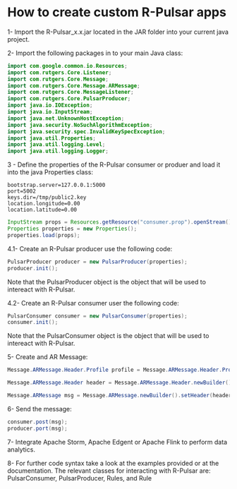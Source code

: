 # How to create custom R-Pulsar apps

1- Import the R-Pulsar_x.x.jar located in the JAR folder into your current java project.

2- Import the following packages in to your main Java class:

```java
import com.google.common.io.Resources;
import com.rutgers.Core.Listener;
import com.rutgers.Core.Message;
import com.rutgers.Core.Message.ARMessage;
import com.rutgers.Core.MessageListener;
import com.rutgers.Core.PulsarProducer;
import java.io.IOException;
import java.io.InputStream;
import java.net.UnknownHostException;
import java.security.NoSuchAlgorithmException;
import java.security.spec.InvalidKeySpecException;
import java.util.Properties;
import java.util.logging.Level;
import java.util.logging.Logger;
```

3 - Define the properties of the R-Pulsar consumer or produer and load it into the java Properties class:

``` 
bootstrap.server=127.0.0.1:5000 
port=5002
keys.dir=/tmp/public2.key
location.longitude=0.00
location.latitude=0.00
```
```java
InputStream props = Resources.getResource("consumer.prop").openStream();
Properties properties = new Properties();
properties.load(props);
```

4.1- Create an R-Pulsar producer use the following code:

```java
PulsarProducer producer = new PulsarProducer(properties);
producer.init();
```
Note that the PulsarProducer object is the object that will be used to intereact with R-Pulsar.

4.2- Create an R-Pulsar consumer user the following code:

```java
PulsarConsumer consumer = new PulsarConsumer(properties);
consumer.init();
```
Note that the PulsarConsumer object is the object that will be used to intereact with R-Pulsar.

5- Create and AR Message:

```java
Message.ARMessage.Header.Profile profile = Message.ARMessage.Header.Profile.newBuilder().addSingle("temperature").addSingle("fahrenheit").build();

Message.ARMessage.Header header = Message.ARMessage.Header.newBuilder().setLatitude(0.00).setLongitude(0.00).setType(Message.ARMessage.RPType.AR_CONSUMER).setProfile(profile).setPeerId(consumer.getPeerID()).build();

Message.ARMessage msg = Message.ARMessage.newBuilder().setHeader(header).setAction(Message.ARMessage.Action.NOTIFY_DATA).build();
```

6- Send the message:

```java
consumer.post(msg);
producer.port(msg);
```

7- Integrate Apache Storm, Apache Edgent or Apache Flink to perform data analytics.

8- For further code syntax take a look at the examples provided or at the documentation. The relevant classes for interacting with R-Pulsar are: PulsarConsumer, PulsarProducer, Rules, and Rule



